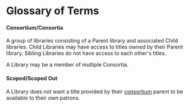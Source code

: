 # Glossary of Terms

#### Consortium/Consortia

A group of libraries consisting of a Parent library and associated Child libraries. Child Libraries may have access to
titles owned by their Parent library. Sibling Libraries do not have access to each other's titles.

A Library may be a member of multiple Consortia.

#### Scoped/Scoped Out

A Library does not want a title provided by their [consortium](#consortiumconsortia) parent to be available to their own
patrons.